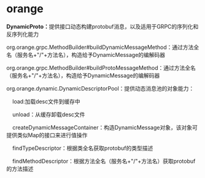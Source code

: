 # orange

<p><b>DynamicProto：</b>提供接口动态构建protobuf消息，以及适用于GRPC的序列化和反序列化能力</p>

<p>org.orange.grpc.MethodBuilder#buildDynamicMessageMethod：通过方法全名（服务名+"/"+方法名），构造给予DynamicMessage的编解码器</p>
<p>org.orange.grpc.MethodBuilder#buildProtoMessageMethod：通过方法全名（服务名+"/"+方法名），构造给予DynamicMessage的编解码器</p>
<p>org.orange.dynamic.DynamicDescriptorPool：提供动态消息池的对象能力：</p>
<p>&nbsp;&nbsp;&nbsp;&nbsp;load:加载desc文件到缓存中</p>
<p>&nbsp;&nbsp;&nbsp;&nbsp;unload：从缓存卸载desc文件</p>
<p>&nbsp;&nbsp;&nbsp;&nbsp;createDynamicMessageContainer：构造DynamicMessage对象，该对象可提供类似Map的接口来进行值操作</p>
<p>&nbsp;&nbsp;&nbsp;&nbsp;findTypeDescriptor：根据类全名获取protobuf的类型描述</p>
<p>&nbsp;&nbsp;&nbsp;&nbsp;findMethodDescriptor：根据方法全名（服务名+"/"+方法名）获取protobuf的方法描述</p>
